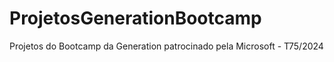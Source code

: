 # ProjetosGenerationBootcamp
Projetos do Bootcamp da Generation patrocinado pela Microsoft - T75/2024
